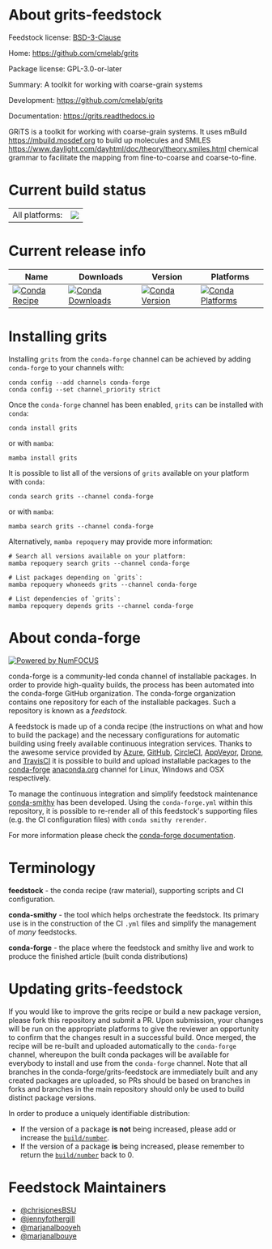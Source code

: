 About grits-feedstock
=====================

Feedstock license: [BSD-3-Clause](https://github.com/conda-forge/grits-feedstock/blob/main/LICENSE.txt)

Home: https://github.com/cmelab/grits

Package license: GPL-3.0-or-later

Summary: A toolkit for working with coarse-grain systems

Development: https://github.com/cmelab/grits

Documentation: https://grits.readthedocs.io

GRiTS is a toolkit for working with coarse-grain systems. It uses
mBuild <https://mbuild.mosdef.org> to build up molecules and
SMILES <https://www.daylight.com/dayhtml/doc/theory/theory.smiles.html>
chemical grammar to facilitate the mapping from fine-to-coarse and
coarse-to-fine.


Current build status
====================


<table><tr><td>All platforms:</td>
    <td>
      <a href="https://dev.azure.com/conda-forge/feedstock-builds/_build/latest?definitionId=16121&branchName=main">
        <img src="https://dev.azure.com/conda-forge/feedstock-builds/_apis/build/status/grits-feedstock?branchName=main">
      </a>
    </td>
  </tr>
</table>

Current release info
====================

| Name | Downloads | Version | Platforms |
| --- | --- | --- | --- |
| [![Conda Recipe](https://img.shields.io/badge/recipe-grits-green.svg)](https://anaconda.org/conda-forge/grits) | [![Conda Downloads](https://img.shields.io/conda/dn/conda-forge/grits.svg)](https://anaconda.org/conda-forge/grits) | [![Conda Version](https://img.shields.io/conda/vn/conda-forge/grits.svg)](https://anaconda.org/conda-forge/grits) | [![Conda Platforms](https://img.shields.io/conda/pn/conda-forge/grits.svg)](https://anaconda.org/conda-forge/grits) |

Installing grits
================

Installing `grits` from the `conda-forge` channel can be achieved by adding `conda-forge` to your channels with:

```
conda config --add channels conda-forge
conda config --set channel_priority strict
```

Once the `conda-forge` channel has been enabled, `grits` can be installed with `conda`:

```
conda install grits
```

or with `mamba`:

```
mamba install grits
```

It is possible to list all of the versions of `grits` available on your platform with `conda`:

```
conda search grits --channel conda-forge
```

or with `mamba`:

```
mamba search grits --channel conda-forge
```

Alternatively, `mamba repoquery` may provide more information:

```
# Search all versions available on your platform:
mamba repoquery search grits --channel conda-forge

# List packages depending on `grits`:
mamba repoquery whoneeds grits --channel conda-forge

# List dependencies of `grits`:
mamba repoquery depends grits --channel conda-forge
```


About conda-forge
=================

[![Powered by
NumFOCUS](https://img.shields.io/badge/powered%20by-NumFOCUS-orange.svg?style=flat&colorA=E1523D&colorB=007D8A)](https://numfocus.org)

conda-forge is a community-led conda channel of installable packages.
In order to provide high-quality builds, the process has been automated into the
conda-forge GitHub organization. The conda-forge organization contains one repository
for each of the installable packages. Such a repository is known as a *feedstock*.

A feedstock is made up of a conda recipe (the instructions on what and how to build
the package) and the necessary configurations for automatic building using freely
available continuous integration services. Thanks to the awesome service provided by
[Azure](https://azure.microsoft.com/en-us/services/devops/), [GitHub](https://github.com/),
[CircleCI](https://circleci.com/), [AppVeyor](https://www.appveyor.com/),
[Drone](https://cloud.drone.io/welcome), and [TravisCI](https://travis-ci.com/)
it is possible to build and upload installable packages to the
[conda-forge](https://anaconda.org/conda-forge) [anaconda.org](https://anaconda.org/)
channel for Linux, Windows and OSX respectively.

To manage the continuous integration and simplify feedstock maintenance
[conda-smithy](https://github.com/conda-forge/conda-smithy) has been developed.
Using the ``conda-forge.yml`` within this repository, it is possible to re-render all of
this feedstock's supporting files (e.g. the CI configuration files) with ``conda smithy rerender``.

For more information please check the [conda-forge documentation](https://conda-forge.org/docs/).

Terminology
===========

**feedstock** - the conda recipe (raw material), supporting scripts and CI configuration.

**conda-smithy** - the tool which helps orchestrate the feedstock.
                   Its primary use is in the construction of the CI ``.yml`` files
                   and simplify the management of *many* feedstocks.

**conda-forge** - the place where the feedstock and smithy live and work to
                  produce the finished article (built conda distributions)


Updating grits-feedstock
========================

If you would like to improve the grits recipe or build a new
package version, please fork this repository and submit a PR. Upon submission,
your changes will be run on the appropriate platforms to give the reviewer an
opportunity to confirm that the changes result in a successful build. Once
merged, the recipe will be re-built and uploaded automatically to the
`conda-forge` channel, whereupon the built conda packages will be available for
everybody to install and use from the `conda-forge` channel.
Note that all branches in the conda-forge/grits-feedstock are
immediately built and any created packages are uploaded, so PRs should be based
on branches in forks and branches in the main repository should only be used to
build distinct package versions.

In order to produce a uniquely identifiable distribution:
 * If the version of a package **is not** being increased, please add or increase
   the [``build/number``](https://docs.conda.io/projects/conda-build/en/latest/resources/define-metadata.html#build-number-and-string).
 * If the version of a package **is** being increased, please remember to return
   the [``build/number``](https://docs.conda.io/projects/conda-build/en/latest/resources/define-metadata.html#build-number-and-string)
   back to 0.

Feedstock Maintainers
=====================

* [@chrisjonesBSU](https://github.com/chrisjonesBSU/)
* [@jennyfothergill](https://github.com/jennyfothergill/)
* [@marjanalbooyeh](https://github.com/marjanalbooyeh/)
* [@marjanalbouye](https://github.com/marjanalbouye/)

